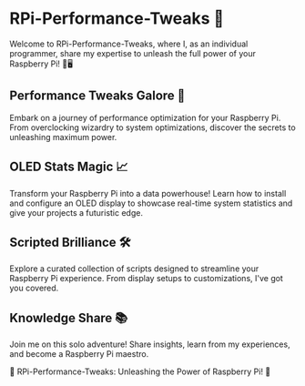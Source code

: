 # RPi-Performance-Tweaks 🚀

Welcome to RPi-Performance-Tweaks, where I, as an individual programmer, share my expertise to unleash the full power of your Raspberry Pi! 🍓🖥️

## Performance Tweaks Galore 🔧

Embark on a journey of performance optimization for your Raspberry Pi. From overclocking wizardry to system optimizations, discover the secrets to unleashing maximum power.

## OLED Stats Magic 📈

Transform your Raspberry Pi into a data powerhouse! Learn how to install and configure an OLED display to showcase real-time system statistics and give your projects a futuristic edge.

## Scripted Brilliance 🛠️

Explore a curated collection of scripts designed to streamline your Raspberry Pi experience. From display setups to customizations, I've got you covered.

## Knowledge Share 📚

Join me on this solo adventure! Share insights, learn from my experiences, and become a Raspberry Pi maestro.

🌟 RPi-Performance-Tweaks: Unleashing the Power of Raspberry Pi! 🚀
